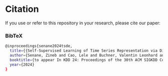 # Citation

If you use or refer to this repository in your research, please cite our paper:

### BibTeX
```bash
@inproceedings{senane2024tsde,
  title={{Self-Supervised Learning of Time Series Representation via Diffusion Process and Imputation-Interpolation-Forecasting Mask}},
  author={Senane, Zineb and Cao, Lele and Buchner, Valentin Leonhard and Tashiro, Yusuke and You, Lei and Herman, Pawel and Nordahl, Mats and Tu, Ruibo and von Ehrenheim, Vilhelm},
  booktitle={to appear In KDD 24: Proceedings of the 30th ACM SIGKDD Conference on Knowledge Discovery and Data Mining.},
  year={2024}
}
```
